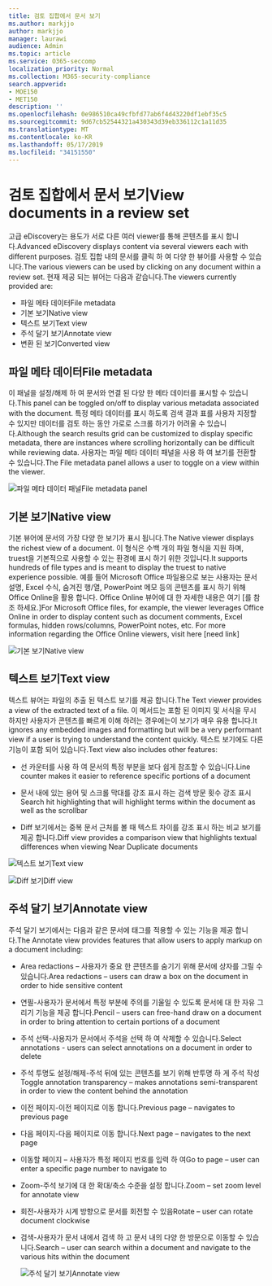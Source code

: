 ```yaml
---
title: 검토 집합에서 문서 보기
ms.author: markjjo
author: markjjo
manager: laurawi
audience: Admin
ms.topic: article
ms.service: O365-seccomp
localization_priority: Normal
ms.collection: M365-security-compliance
search.appverid:
- MOE150
- MET150
description: ''
ms.openlocfilehash: 0e986510ca49cfbfd77ab6f4d43220df1ebf35c5
ms.sourcegitcommit: 9d67cb52544321a430343d39eb336112c1a11d35
ms.translationtype: MT
ms.contentlocale: ko-KR
ms.lasthandoff: 05/17/2019
ms.locfileid: "34151550"
---
```

# <a name="view-documents-in-a-review-set"></a><span data-ttu-id="2c896-102">검토 집합에서 문서 보기</span><span class="sxs-lookup"><span data-stu-id="2c896-102">View documents in a review set</span></span>

<span data-ttu-id="2c896-103">고급 eDiscovery는 용도가 서로 다른 여러 viewer를 통해 콘텐츠를 표시 합니다.</span><span class="sxs-lookup"><span data-stu-id="2c896-103">Advanced eDiscovery displays content via several viewers each with different purposes.</span></span> <span data-ttu-id="2c896-104">검토 집합 내의 문서를 클릭 하 여 다양 한 뷰어를 사용할 수 있습니다.</span><span class="sxs-lookup"><span data-stu-id="2c896-104">The various viewers can be used by clicking on any document within a review set.</span></span> <span data-ttu-id="2c896-105">현재 제공 되는 뷰어는 다음과 같습니다.</span><span class="sxs-lookup"><span data-stu-id="2c896-105">The viewers currently provided are:</span></span>

- <span data-ttu-id="2c896-106">파일 메타 데이터</span><span class="sxs-lookup"><span data-stu-id="2c896-106">File metadata</span></span>
- <span data-ttu-id="2c896-107">기본 보기</span><span class="sxs-lookup"><span data-stu-id="2c896-107">Native view</span></span>
- <span data-ttu-id="2c896-108">텍스트 보기</span><span class="sxs-lookup"><span data-stu-id="2c896-108">Text view</span></span>
- <span data-ttu-id="2c896-109">주석 달기 보기</span><span class="sxs-lookup"><span data-stu-id="2c896-109">Annotate view</span></span>
- <span data-ttu-id="2c896-110">변환 된 보기</span><span class="sxs-lookup"><span data-stu-id="2c896-110">Converted view</span></span>

## <a name="file-metadata"></a><span data-ttu-id="2c896-111">파일 메타 데이터</span><span class="sxs-lookup"><span data-stu-id="2c896-111">File metadata</span></span>

<span data-ttu-id="2c896-112">이 패널을 설정/해제 하 여 문서와 연결 된 다양 한 메타 데이터를 표시할 수 있습니다.</span><span class="sxs-lookup"><span data-stu-id="2c896-112">This panel can be toggled on/off to display various metadata associated with the document.</span></span> <span data-ttu-id="2c896-113">특정 메타 데이터를 표시 하도록 검색 결과 표를 사용자 지정할 수 있지만 데이터를 검토 하는 동안 가로로 스크롤 하기가 어려울 수 있습니다.</span><span class="sxs-lookup"><span data-stu-id="2c896-113">Although the search results grid can be customized to display specific metadata, there are instances where scrolling horizontally can be difficult while reviewing data.</span></span> <span data-ttu-id="2c896-114">사용자는 파일 메타 데이터 패널을 사용 하 여 보기를 전환할 수 있습니다.</span><span class="sxs-lookup"><span data-stu-id="2c896-114">The File metadata panel allows a user to toggle on a view within the viewer.</span></span>

![<span data-ttu-id="2c896-115">파일 메타 데이터 패널</span><span class="sxs-lookup"><span data-stu-id="2c896-115">File metadata panel</span></span>
](../media/Reviewimage2.png)

## <a name="native-view"></a><span data-ttu-id="2c896-116">기본 보기</span><span class="sxs-lookup"><span data-stu-id="2c896-116">Native view</span></span>

<span data-ttu-id="2c896-117">기본 뷰어에 문서의 가장 다양 한 보기가 표시 됩니다.</span><span class="sxs-lookup"><span data-stu-id="2c896-117">The Native viewer displays the richest view of a document.</span></span> <span data-ttu-id="2c896-118">이 형식은 수백 개의 파일 형식을 지원 하며, truest을 기본적으로 사용할 수 있는 환경에 표시 하기 위한 것입니다.</span><span class="sxs-lookup"><span data-stu-id="2c896-118">It supports hundreds of file types and is meant to display the truest to native experience possible.</span></span> <span data-ttu-id="2c896-119">예를 들어 Microsoft Office 파일용으로 보는 사용자는 문서 설명, Excel 수식, 숨겨진 행/열, PowerPoint 메모 등의 콘텐츠를 표시 하기 위해 Office Online을 활용 합니다. Office Online 뷰어에 대 한 자세한 내용은 여기 \[를 참조 하세요.\]</span><span class="sxs-lookup"><span data-stu-id="2c896-119">For Microsoft Office files, for example, the viewer leverages Office Online in order to display content such as document comments, Excel formulas, hidden rows/columns, PowerPoint notes, etc. For more information regarding the Office Online viewers, visit here \[need link\]</span></span>

![<span data-ttu-id="2c896-120">기본 보기</span><span class="sxs-lookup"><span data-stu-id="2c896-120">Native view</span></span>
](../media/Reviewimage3.png)

## <a name="text-view"></a><span data-ttu-id="2c896-121">텍스트 보기</span><span class="sxs-lookup"><span data-stu-id="2c896-121">Text view</span></span>

<span data-ttu-id="2c896-122">텍스트 뷰어는 파일의 추출 된 텍스트 보기를 제공 합니다.</span><span class="sxs-lookup"><span data-stu-id="2c896-122">The Text viewer provides a view of the extracted text of a file.</span></span> <span data-ttu-id="2c896-123">이 메서드는 포함 된 이미지 및 서식을 무시 하지만 사용자가 콘텐츠를 빠르게 이해 하려는 경우에는이 보기가 매우 유용 합니다.</span><span class="sxs-lookup"><span data-stu-id="2c896-123">It ignores any embedded images and formatting but will be a very performant view if a user is trying to understand the content quickly.</span></span> <span data-ttu-id="2c896-124">텍스트 보기에도 다른 기능이 포함 되어 있습니다.</span><span class="sxs-lookup"><span data-stu-id="2c896-124">Text view also includes other features:</span></span>

  - <span data-ttu-id="2c896-125">선 카운터를 사용 하 여 문서의 특정 부분을 보다 쉽게 참조할 수 있습니다.</span><span class="sxs-lookup"><span data-stu-id="2c896-125">Line counter makes it easier to reference specific portions of a document</span></span>

  - <span data-ttu-id="2c896-126">문서 내에 있는 용어 및 스크롤 막대를 강조 표시 하는 검색 방문 횟수 강조 표시</span><span class="sxs-lookup"><span data-stu-id="2c896-126">Search hit highlighting that will highlight terms within the document as well as the scrollbar</span></span>

  - <span data-ttu-id="2c896-127">Diff 보기에서는 중복 문서 근처를 볼 때 텍스트 차이를 강조 표시 하는 비교 보기를 제공 합니다.</span><span class="sxs-lookup"><span data-stu-id="2c896-127">Diff view provides a comparison view that highlights textual differences when viewing Near Duplicate documents</span></span>

![<span data-ttu-id="2c896-128">텍스트 보기</span><span class="sxs-lookup"><span data-stu-id="2c896-128">Text view</span></span>
](../media/Reviewimage4.png)

![<span data-ttu-id="2c896-129">Diff 보기</span><span class="sxs-lookup"><span data-stu-id="2c896-129">Diff view</span></span>
](../media/Reviewimage5.png)

## <a name="annotate-view"></a><span data-ttu-id="2c896-130">주석 달기 보기</span><span class="sxs-lookup"><span data-stu-id="2c896-130">Annotate view</span></span>

<span data-ttu-id="2c896-131">주석 달기 보기에서는 다음과 같은 문서에 태그를 적용할 수 있는 기능을 제공 합니다.</span><span class="sxs-lookup"><span data-stu-id="2c896-131">The Annotate view provides features that allow users to apply markup on a document including:</span></span>

  - <span data-ttu-id="2c896-132">Area redactions – 사용자가 중요 한 콘텐츠를 숨기기 위해 문서에 상자를 그릴 수 있습니다.</span><span class="sxs-lookup"><span data-stu-id="2c896-132">Area redactions – users can draw a box on the document in order to hide sensitive content</span></span>

  - <span data-ttu-id="2c896-133">연필-사용자가 문서에서 특정 부분에 주의를 기울일 수 있도록 문서에 대 한 자유 그리기 기능을 제공 합니다.</span><span class="sxs-lookup"><span data-stu-id="2c896-133">Pencil – users can free-hand draw on a document in order to bring attention to certain portions of a document</span></span>

  - <span data-ttu-id="2c896-134">주석 선택-사용자가 문서에서 주석을 선택 하 여 삭제할 수 있습니다.</span><span class="sxs-lookup"><span data-stu-id="2c896-134">Select annotations - users can select annotations on a document in order to delete</span></span>

  - <span data-ttu-id="2c896-135">주석 투명도 설정/해제-주석 뒤에 있는 콘텐츠를 보기 위해 반투명 하 게 주석 작성</span><span class="sxs-lookup"><span data-stu-id="2c896-135">Toggle annotation transparency – makes annotations semi-transparent in order to view the content behind the annotation</span></span>

  - <span data-ttu-id="2c896-136">이전 페이지-이전 페이지로 이동 합니다.</span><span class="sxs-lookup"><span data-stu-id="2c896-136">Previous page – navigates to previous page</span></span>

  - <span data-ttu-id="2c896-137">다음 페이지-다음 페이지로 이동 합니다.</span><span class="sxs-lookup"><span data-stu-id="2c896-137">Next page – navigates to the next page</span></span>

  - <span data-ttu-id="2c896-138">이동할 페이지 – 사용자가 특정 페이지 번호를 입력 하 여</span><span class="sxs-lookup"><span data-stu-id="2c896-138">Go to page – user can enter a specific page number to navigate to</span></span>

  - <span data-ttu-id="2c896-139">Zoom-주석 보기에 대 한 확대/축소 수준을 설정 합니다.</span><span class="sxs-lookup"><span data-stu-id="2c896-139">Zoom – set zoom level for annotate view</span></span>

  - <span data-ttu-id="2c896-140">회전-사용자가 시계 방향으로 문서를 회전할 수 있음</span><span class="sxs-lookup"><span data-stu-id="2c896-140">Rotate – user can rotate document clockwise</span></span>

  - <span data-ttu-id="2c896-141">검색-사용자가 문서 내에서 검색 하 고 문서 내의 다양 한 방문으로 이동할 수 있습니다.</span><span class="sxs-lookup"><span data-stu-id="2c896-141">Search – user can search within a document and navigate to the various hits within the document</span></span>
    
    ![<span data-ttu-id="2c896-142">주석 달기 보기</span><span class="sxs-lookup"><span data-stu-id="2c896-142">Annotate view</span></span>
    ](../media/Reviewimage1.png)
